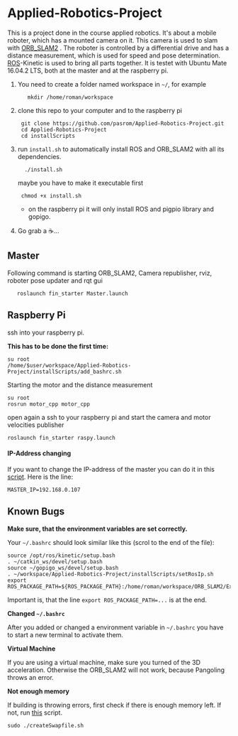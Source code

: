 # Applied-Robotics-Project
This is a project done in the course applied robotics. It's about a mobile roboter, which has a mounted camera on it. This camera is used to slam with [ORB_SLAM2](https://github.com/pasrom/ORB_SLAM2) . The roboter is controlled by a differential drive and has a distance measurement, which is used for speed and pose determination. [ROS](http://www.ros.org)-Kinetic is used to bring all parts together. It is testet with Ubuntu Mate 16.04.2 LTS, both at the master and at the raspberry pi.

 1.  You need to create a folder named workspace in `~/`, for example
			
			mkdir /home/roman/workspace
 2. clone this repo to your computer and to the raspberry pi
	 
		 git clone https://github.com/pasrom/Applied-Robotics-Project.git
		 cd Applied-Robotics-Project
		 cd installScripts
		 
 3. run `install.sh` to automatically install ROS and ORB_SLAM2 with all its dependencies.

		  ./install.sh

	maybe you have to make it executable first

		 chmod +x install.sh
	- on the raspberry pi it will only install ROS and pigpio library and gopigo.

 4. Go grab a :coffee:...

## Master
Following command is starting ORB_SLAM2, Camera republisher, rviz, roboter pose updater and rqt gui
	   
	   roslaunch fin_starter Master.launch
## Raspberry Pi
ssh into your raspberry pi.

**This has to be done the first time:**
	
	su root
	/home/$user/workspace/Applied-Robotics-Project/installScripts/add_bashrc.sh

Starting the motor and the distance measurement

    su root
    rosrun motor_cpp motor_cpp
open again a ssh to your raspberry pi and start the camera and motor velocities publisher
   
    roslaunch fin_starter raspy.launch
#### IP-Address changing
If you want to change the IP-address of the master you can do it in this [script](https://github.com/pasrom/Applied-Robotics-Project/blob/master/installScripts/setRosIp.sh). Here is the line:

	MASTER_IP=192.168.0.107

## Known Bugs

 **Make sure, that the environment variables are set correctly.**
 
 Your `~/.bashrc` should look similar like this (scrol to the end of the file):
 
	source /opt/ros/kinetic/setup.bash
	. ~/catkin_ws/devel/setup.bash
	source ~/gopigo_ws/devel/setup.bash
	. ~/workspace/Applied-Robotics-Project/installScripts/setRosIp.sh
	export ROS_PACKAGE_PATH=${ROS_PACKAGE_PATH}:/home/roman/workspace/ORB_SLAM2/Examples/ROS

Important is, that the line `export ROS_PACKAGE_PATH=...` is at the end.

**Changed `~/.bashrc`**


After you added or changed a environment variable in `~/.bashrc` you have to start a new terminal to activate them.


 **Virtual Machine**
 
If you are using a virtual machine, make sure you turned of the 3D acceleration. Otherwise the ORB_SLAM2 will not work, because Pangoling throws an error.

**Not enough memory**


If building is throwing errors, first check if there is enough memory left. If not, run [this](https://github.com/pasrom/Applied-Robotics-Project/blob/master/installScripts/createSwapfile.sh) script.

	sudo ./createSwapfile.sh
